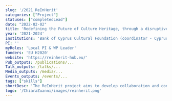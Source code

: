 ```yaml
---
slug: '/2021_ReInHerit'
categories: ["Project"]
statuses: ["completedLead"]
date: "2022-02-02"
title: 'Redefining the Future of Culture Heritage, through a disruptive model of sustainability'
year: '2021-2024'
institutions: 'Bank of Cyprus Cultural Foundation (coordinator - Cyprus), Museum of Cycladic Art (Greece), CYENS Centre of Excellence (Cyprus), UNIC - School of Law (Cyprus), materahub (Italy), Arte Sostenible (Spain), Media Integration and Communication Center - University of Florence (Italy), Graz Museum (Austria), ECTN - European Cultural Tourism Network (Belgium), Arcada - University of Applied Sciences (Finland), Hellenic Committee of the Blue Shield (Greece)'
PI: ''
myRoles: 'Local PI & WP Leader'
funders: 'EU H2020'
website: 'https://reinherit-hub.eu/'
Pub_outputs: /publications/...
Talk_outputs: /talks/...
Media_outputs: /media/...
Events_outputs: /events/...
tags: ["skills"]
shortDesc: 'The ReInHerit project aims to develop collaboration and connections between cultural heritage collections and sites, while enhancing participation and awareness of EU cultural heritage among citizens and tourists. It aims to create a new model of sustainable heritage management, supported by a digital ecosystem centred around the Digital Hub, for whose development I am responsible.'
logo: '/ChiaraZuanni/images/reinherit.png'
---
```

